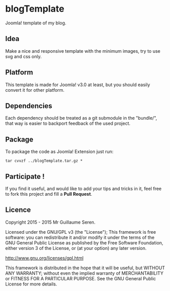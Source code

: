 blogTemplate
============

Joomla! template of my blog.

## Idea
Make a nice and responsive template with the minimum images,
try to use svg and css only.

## Platform
This template is made for Joomla! v3.0 at least,
but you should easily convert it for other platform.

## Dependencies
Each dependency should be treated as a git submodule in the "bundle/",
that way is easier to backport feedback of the used project.

## Package
To package the code as Joomla! Extension just run:

    tar cvvzf ../blogTemplate.tar.gz *

## Participate !
If you find it useful, and would like to add your tips and tricks in it,
feel free to fork this project and fill a __Pull Request__.

## Licence
Copyright 2015 - 2015 Mr Guillaume Seren.

Licensed under the GNU/GPL v3 (the "License"); This framework is free software: you can redistribute it and/or modify it under the terms of the GNU General Public License as published by the Free Software Foundation, either version 3 of the License, or (at your option) any later version.

http://www.gnu.org/licenses/gpl.html

This framework is distributed in the hope that it will be useful, but WITHOUT ANY WARRANTY; without even the implied warranty of MERCHANTABILITY or FITNESS FOR A PARTICULAR PURPOSE. See the GNU General Public License for more details.
